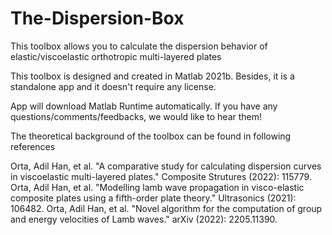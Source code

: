 # The-Dispersion-Box
This toolbox allows you to calculate the dispersion behavior of elastic/viscoelastic orthotropic multi-layered plates

This toolbox is designed and created in Matlab 2021b. Besides, it is a standalone app and it doesn't require any license.  

App will download Matlab Runtime automatically. If you have any questions/comments/feedbacks, we would like to hear them!

The theoretical background of the toolbox can be found in following references

Orta, Adil Han, et al. "A comparative study for calculating dispersion curves in viscoelastic multi-layered plates." Composite Strutures (2022): 115779.
Orta, Adil Han, et al. "Modelling lamb wave propagation in visco-elastic composite plates using a fifth-order plate theory." Ultrasonics (2021): 106482.
Orta, Adil Han, et al. "Novel algorithm for the computation of group and energy velocities of Lamb waves." arXiv (2022): 2205.11390.



